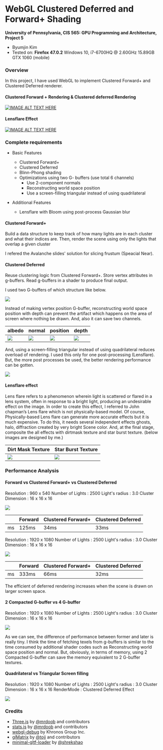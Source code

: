 WebGL Clustered Deferred and Forward+ Shading
======================

**University of Pennsylvania, CIS 565: GPU Programming and Architecture, Project 5**

* Byumjin Kim
* Tested on: **Firefox 47.0.2**
  Windows 10, i7-6700HQ @ 2.60GHz 15.89GB GTX 1060 (mobile)



### Overview

In this project, I have used WebGL to implement Clustered Forward+ and Clustered Deferred renderer.


#### Clustered Forward + Rendering & Clustered deferred Rendering

[![IMAGE ALT TEXT HERE](https://img.youtube.com/vi/Wck9Nlaz0s4/0.jpg)](https://www.youtube.com/watch?v=Wck9Nlaz0s4)


#### Lensflare Effect

[![IMAGE ALT TEXT HERE](https://img.youtube.com/vi/mQs093y-Xtc/0.jpg)](https://www.youtube.com/watch?v=mQs093y-Xtc)




### Complete requirements

- Basic Features
	- Clustered Forward+
	- Clustered Deferred
	- Blinn-Phong shading
	- Optimizations using two G- buffers (use total 6 channels)
		- Use 2-component normals
		- Reconstructing world space position
		- Use a screen-filling triangular instead of using quadrilateral

- Additional Features
	- Lensflare with Bloom using post-process Gaussian blur



#### Clustered Forward+

Build a data structure to keep track of how many lights are in each cluster and what their indices are.
Then, render the scene using only the lights that overlap a given cluster

I refered the Avalanche slides' solution for slicing frustum (Speacial Near).



#### Clustered Deferred

Reuse clustering logic from Clustered Forward+.
Store vertex attributes in g-buffers.
Read g-buffers in a shader to produce final output.

I used two G-buffers of which structure like below.

![](img/gbuffers.png) 

Instead of making vertex position G-buffer, reconstructing world space position with depth can prevent the artifact which happens on the area of screen where nothing be drawn.
And, also it can save two channels.

|  albedo | normal | position | depth | 
| ----------- | ----------- | ----------- | ----------- |
| ![](img/albedo-buffers.png) | ![](img/normal-buffers.png) | ![](img/position-buffers.png) | ![](img/depth-buffers.png) |

And, using a screen-filling triangular instead of using quadrilateral reduces overload of rendering.
I used this only for one post-processing (Lensflare). But, the more post processes be used, the better rendering performance can be gotten.

![](img/filling.png) 



#### Lensflare effect

Lens flare refers to a phenomenon wherein light is scattered or flared in a lens system, often in response to a bright light, producing an undesirable effect on the image.
In order to create this effect, I referred to John chapman’s Lens flare which is not physically-based model. Of course, Physically-based Lens flare can generate more accurate effects but it is much expensive. To do this, it needs several independent effects ghosts, halo, diffraction created by very bright Scene color. And, at the final stage, composite the all effects with dirtmask texture and star burst texture. (below images are designed by me.)

|  Dirt Mask Texture | Star Burst Texture | 
| ----------- | ----------- |
| ![](textures/DirtMask.png) | ![](textures/StarBurst.png) |




### Performance Analysis

#### Forward vs Clustered Forward+ vs Clustered Deferred

Resolution		  : 960 x 540
Number of Lights  : 2500
Light's radius	  : 3.0
Cluster Dimension : 16 x 16 x 16  

![](img/second.png) 

|   | Forward | Clustered Forward+ | Clustered Deferred | 
| ----------- | ----------- | ----------- | ----------- |
| ms | 125ms | 34ms | 33ms |


Resolution		  : 1920 x 1080
Number of Lights  : 2500
Light's radius	  : 3.0
Cluster Dimension : 16 x 16 x 16  

![](img/first.png) 

|   | Forward | Clustered Forward+ | Clustered Deferred | 
| ----------- | ----------- | ----------- | ----------- |
| ms | 333ms | 66ms | 32ms |

The efficient of deferred rendering increases when the scene is drawn on larger screen space.


#### 2 Compacted G-buffer vs 4 G-buffer

Resolution		  : 1920 x 1080
Number of Lights  : 2500
Light's radius	  : 3.0
Cluster Dimension : 16 x 16 x 16  

![](img/third.png) 

As we can see, the difference of performance between former and later is really tiny.
I think the time of fetching texels from g-buffers is similar to the time consumed by additional shader codes such as Reconstructing world space position and normal.
But, obviously, in terms of memory, using 2 Compacted G-buffer can save the memory equivalent to 2 G-buffer textures.


#### Quadrilateral vs Triangular Screen filling

Resolution		  : 1920 x 1080
Number of Lights  : 2500
Light's radius	  : 3.0
Cluster Dimension : 16 x 16 x 16 
RenderMode		  : Clustered Deferred Effect

![](img/fourth.png) 



### Credits

* [Three.js](https://github.com/mrdoob/three.js) by [@mrdoob](https://github.com/mrdoob) and contributors
* [stats.js](https://github.com/mrdoob/stats.js) by [@mrdoob](https://github.com/mrdoob) and contributors
* [webgl-debug](https://github.com/KhronosGroup/WebGLDeveloperTools) by Khronos Group Inc.
* [glMatrix](https://github.com/toji/gl-matrix) by [@toji](https://github.com/toji) and contributors
* [minimal-gltf-loader](https://github.com/shrekshao/minimal-gltf-loader) by [@shrekshao](https://github.com/shrekshao)
